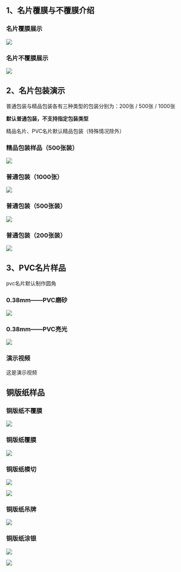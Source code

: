 ## 1、名片覆膜与不覆膜介绍

### 名片覆膜展示

![](https://s2.loli.net/2024/10/09/qUxQ2YVre8u74Bl.png)

  

### 名片不覆膜展示

![](https://s2.loli.net/2024/10/09/iOHKs23QzkWLfrq.png)

  

## 2、名片包装演示

普通包装与精品包装各有三种类型的包装分别为：200张 / 500张 / 1000张  

**默认普通包装，不支持指定包装类型**  

精品名片、PVC名片默认精品包装（特殊情况除外）

### 精品包装样品（500张装）

![](https://s2.loli.net/2024/10/10/QDMJdyqGTaZic6F.png)

### 普通包装（1000张）

![](https://s2.loli.net/2024/10/10/bgvXEVODmM7UYW2.png)

### 普通包装（500张装）

![](https://s2.loli.net/2024/10/09/rnkTzsZLu2oQyOw.png)

### 普通包装（200张装）

![](https://s2.loli.net/2024/10/09/nKN8xPtuFEDeqRJ.png)

## 3、PVC名片样品

pvc名片默认制作圆角

### 0.38mm——PVC磨砂

![](https://s2.loli.net/2024/10/09/AQFTU8Lczsf2n65.png)

### 0.38mm——PVC亮光

![](https://s2.loli.net/2024/10/09/GezUhQH3oVXxqwO.png)

### 演示视频

这是演示视频





## 铜版纸样品

### 铜版纸不覆膜

![](https://s2.loli.net/2024/10/10/bslDBep3YSM41uo.png)

### 铜版纸覆膜

![](https://s2.loli.net/2024/10/10/wVgjUsEbcS9z5xJ.png)

### 铜版纸模切

![](https://s2.loli.net/2024/10/10/pwrTJPhkLEoDabW.png)



![](https://s2.loli.net/2024/10/10/MsgbZBPTt8AI4De.png)

### 铜版纸吊牌

![](https://s2.loli.net/2024/10/10/3HYerBZSgOdtCj9.png)

### 铜版纸涂银

![](https://s2.loli.net/2024/10/10/mdh48rSBxXPpgo6.png)



![](https://s2.loli.net/2024/10/10/d3qgMwmvyQJ2Ezn.png)

